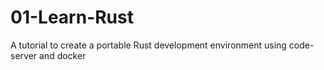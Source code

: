 # 01-Learn-Rust
A tutorial to create a portable Rust development environment using code-server and docker

